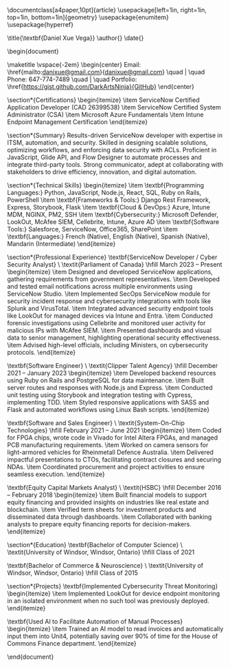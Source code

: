 \documentclass[a4paper,10pt]{article}
\usepackage[left=1in, right=1in, top=1in, bottom=1in]{geometry}
\usepackage{enumitem}
\usepackage{hyperref}

\title{\textbf{Daniel Xue Vega}}
\author{}
\date{}

\begin{document}

\maketitle
\vspace{-2em}
\begin{center}
    Email: \href{mailto:danixue@gmail.com}{danixue@gmail.com} \quad | \quad Phone: 647-774-7489 \quad | \quad Portfolio: \href{https://gist.github.com/DarkArtsNinja}{GitHub}
\end{center}

\section*{Certifications}
\begin{itemize}
    \item ServiceNow Certified Application Developer (CAD 26399538)
    \item ServiceNow Certified System Administrator (CSA)
    \item Microsoft Azure Fundamentals
    \item Intune Endpoint Management Certification
\end{itemize}

\section*{Summary}
Results-driven ServiceNow developer with expertise in ITSM, automation, and security. Skilled in designing scalable solutions, optimizing workflows, and enforcing data security with ACLs. Proficient in JavaScript, Glide API, and Flow Designer to automate processes and integrate third-party tools. Strong communicator, adept at collaborating with stakeholders to drive efficiency, innovation, and digital automation.

\section*{Technical Skills}
\begin{itemize}
    \item \textbf{Programming Languages:} Python, JavaScript, Node.js, React, SQL, Ruby on Rails, PowerShell
    \item \textbf{Frameworks \& Tools:} Django Rest Framework, Express, Storybook, Flask
    \item \textbf{Cloud \& DevOps:} Azure, Intune MDM, NGINX, PM2, SSH
    \item \textbf{Cybersecurity:} Microsoft Defender, LookOut, McAfee SIEM, Cellebrite, Intune, Azure AD
    \item \textbf{Software Tools:} Salesforce, ServiceNow, Office365, SharePoint
    \item \textbf{Languages:} French (Native), English (Native), Spanish (Native), Mandarin (Intermediate)
\end{itemize}

\section*{Professional Experience}
\textbf{ServiceNow Developer / Cyber Security Analyst} \\
\textit{Parliament of Canada} \hfill March 2023 – Present
\begin{itemize}
    \item Designed and developed ServiceNow applications, gathering requirements from government representatives.
    \item Developed and tested email notifications across multiple environments using ServiceNow Studio.
    \item Implemented SecOps ServiceNow module for security incident response and cybersecurity integrations with tools like Splunk and VirusTotal.
    \item Integrated advanced security endpoint tools like LookOut for managed devices via Intune and Entra.
    \item Conducted forensic investigations using Cellebrite and monitored user activity for malicious IPs with McAfee SIEM.
    \item Presented dashboards and visual data to senior management, highlighting operational security effectiveness.
    \item Advised high-level officials, including Ministers, on cybersecurity protocols.
\end{itemize}

\textbf{Software Engineer} \\
\textit{Clipper Talent Agency} \hfill December 2021 – January 2023
\begin{itemize}
    \item Developed backend resources using Ruby on Rails and PostgreSQL for data maintenance.
    \item Built server routes and responses with Node.js and Express.
    \item Conducted unit testing using Storybook and integration testing with Cypress, implementing TDD.
    \item Styled responsive applications with SASS and Flask and automated workflows using Linux Bash scripts.
\end{itemize}

\textbf{Software and Sales Engineer} \\
\textit{System-On-Chip Technologies} \hfill February 2021 – June 2021
\begin{itemize}
    \item Coded for FPGA chips, wrote code in Vivado for Intel Altera FPGAs, and managed PCB manufacturing requirements.
    \item Worked on camera sensors for light-armored vehicles for Rheinmetall Defence Australia.
    \item Delivered impactful presentations to CTOs, facilitating contract closures and securing NDAs.
    \item Coordinated procurement and project activities to ensure seamless execution.
\end{itemize}

\textbf{Equity Capital Markets Analyst} \\
\textit{HSBC} \hfill December 2016 – February 2018
\begin{itemize}
    \item Built financial models to support equity financing and provided insights on industries like real estate and blockchain.
    \item Verified term sheets for investment products and disseminated data through dashboards.
    \item Collaborated with banking analysts to prepare equity financing reports for decision-makers.
\end{itemize}

\section*{Education}
\textbf{Bachelor of Computer Science} \\
\textit{University of Windsor, Windsor, Ontario} \hfill Class of 2021

\textbf{Bachelor of Commerce \& Neuroscience} \\
\textit{University of Windsor, Windsor, Ontario} \hfill Class of 2015

\section*{Projects}
\textbf{Implemented Cybersecurity Threat Monitoring}
\begin{itemize}
    \item Implemented LookOut for device endpoint monitoring in an isolated environment when no such tool was previously deployed.
\end{itemize}

\textbf{Used AI to Facilitate Automation of Manual Processes}
\begin{itemize}
    \item Trained an AI model to read invoices and automatically input them into Unit4, potentially saving over 90\% of time for the House of Commons Finance department.
\end{itemize}

\end{document}

